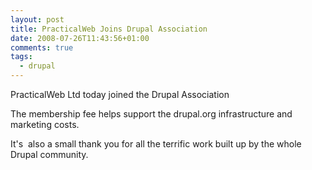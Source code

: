 ```yaml
---
layout: post
title: PracticalWeb Joins Drupal Association
date: 2008-07-26T11:43:56+01:00
comments: true
tags:
  - drupal
---
```


PracticalWeb Ltd today joined the Drupal Association

The membership fee helps support the drupal.org infrastructure and marketing costs.

It's  also a small thank you for all the terrific work built up by the whole Drupal community.
